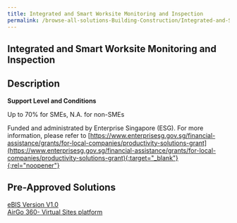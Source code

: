 ```yaml
---
title: Integrated and Smart Worksite Monitoring and Inspection
permalink: /browse-all-solutions-Building-Construction/Integrated-and-Smart-Worksite-Monitoring-and-Inspection
---
```


## Integrated and Smart Worksite Monitoring and Inspection
## Description

**Support Level and Conditions**

Up to 70% for SMEs, N.A. for non-SMEs

Funded and administrated by Enterprise Singapore (ESG). For more information, please refer to
[https://www.enterprisesg.gov.sg/financial-assistance/grants/for-local-companies/productivity-solutions-grant](https://www.enterprisesg.gov.sg/financial-assistance/grants/for-local-companies/productivity-solutions-grant){:target="_blank"}{:rel="noopener"}

## Pre-Approved Solutions

<a href='/productivity-solutions-grant/solutionrepo/solution2292' target='_blank'>eBIS Version V1.0</a><br>
<a href='/productivity-solutions-grant/solutionrepo/solution2617' target='_blank'>AirGo 360- Virtual Sites platform</a><br>
